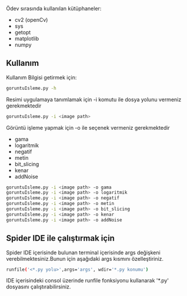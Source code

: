 

Ödev sırasında kullanılan kütüphaneler:
- cv2 (openCv)
- sys
- getopt
- matplotlib
- numpy

## Kullanım
Kullanım Bilgisi getirmek için:
```sh
goruntuIsleme.py -h
```
Resimi uygulamaya tanımlamak için -i komutu ile dosya yolunu vermeniz gerekmektedir
```sh
goruntuIsleme.py -i <image path>
```
Görüntü işleme yapmak için -o ile seçenek vermeniz gerekmektedir
- gama
- logaritmik
- negatif
- metin
- bit_slicing
- kenar
- addNoise
```sh
goruntuIsleme.py -i <image path> -o gama
goruntuIsleme.py -i <image path> -o logaritmik
goruntuIsleme.py -i <image path> -o negatif
goruntuIsleme.py -i <image path> -o metin
goruntuIsleme.py -i <image path> -o bit_slicing
goruntuIsleme.py -i <image path> -o kenar
goruntuIsleme.py -i <image path> -o addNoise
```
## Spider IDE ile çalıştırmak için 
Spider IDE içerisinde bulunan terminal içerisinde args değişkeni verebilmektesiniz.Bunun için aşağıdaki args kısmını özelleştiriniz.
```sh
runfile('<*.py yolu>',args='args', wdir='*.py konumu')
```
IDE içerisindeki consol üzerinde runfile fonksiyonu kullanarak '*.py' dosyasını çalıştırabilirsiniz.
